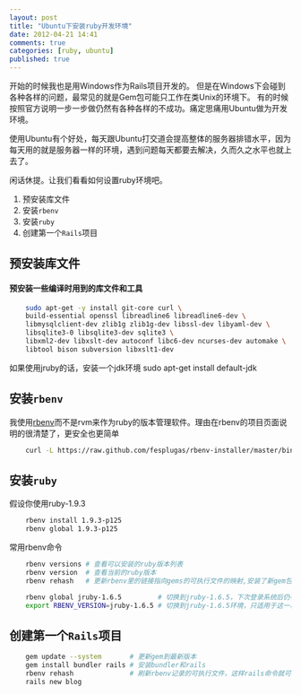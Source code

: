 ```yaml
---
layout: post
title: "Ubuntu下安装ruby开发环境"
date: 2012-04-21 14:41
comments: true
categories: [ruby, ubuntu]
published: true
---
```


开始的时候我也是用Windows作为Rails项目开发的。
但是在Windows下会碰到各种各样的问题，最常见的就是Gem包可能只工作在类Unix的环境下。
有的时候按照官方说明一步一步做仍然有各种各样的不成功。痛定思痛用Ubuntu做为开发环境。

使用Ubuntu有个好处，每天跟Ubuntu打交道会提高整体的服务器排错水平，因为每天用的就是服务器一样的环境，遇到问题每天都要去解决，久而久之水平也就上去了。

闲话休提。让我们看看如何设置ruby环境吧。

1. 预安装库文件
2. 安装`rbenv`
3. 安装`ruby`
4. 创建第一个`Rails`项目

## 预安装库文件

#### 预安装一些编译时用到的库文件和工具

```sh
    sudo apt-get -y install git-core curl \
    build-essential openssl libreadline6 libreadline6-dev \
    libmysqlclient-dev zlib1g zlib1g-dev libssl-dev libyaml-dev \
    libsqlite3-0 libsqlite3-dev sqlite3 \
    libxml2-dev libxslt-dev autoconf libc6-dev ncurses-dev automake \
    libtool bison subversion libxslt1-dev
```

如果使用jruby的话，安装一个jdk环境
    sudo apt-get install default-jdk

## 安装`rbenv` 

我使用[rbenv]而不是rvm来作为ruby的版本管理软件。理由在rbenv的项目页面说明的很清楚了，更安全也更简单

[rbenv-installer]: https://github.com/fesplugas/rbenv-installer
[rbenv]: https://github.com/sstephenson/rbenv

```sh
    curl -L https://raw.github.com/fesplugas/rbenv-installer/master/bin/rbenv-installer | bash
```

## 安装`ruby`

假设你使用ruby-1.9.3

```sh
    rbenv install 1.9.3-p125
    rbenv global 1.9.3-p125
```

常用rbenv命令

```sh
    rbenv versions # 查看可以安装的ruby版本列表
    rbenv version  # 查看当前的ruby版本
    rbenv rehash   # 更新rbenv里的链接指向gems的可执行文件的映射,安装了新gem包时使用

    rbenv global jruby-1.6.5         # 切换到jruby-1.6.5，下次登录系统后仍有效
    export RBENV_VERSION=jruby-1.6.5 # 切换到jruby-1.6.5环境，只适用于这一次使用
```


## 创建第一个`Rails`项目

```sh
    gem update --system       # 更新gem到最新版本
    gem install bundler rails # 安装bundler和rails
    rbenv rehash              # 刷新rbenv记录的可执行文件，这样rails命令就可以直接使用了
    rails new blog
```
